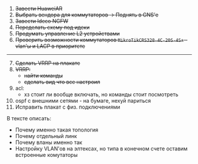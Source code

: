 1. ~~Завести HuaweiAR~~
2. ~~Выбрать вендора для коммутаторов -> Поднять в GNS'е~~
3. ~~Завести Ideco NGFW~~
4. ~~Переделать схему под идеки~~
5. ~~Продумать управление L2 устройствами~~
6. ~~Проверить возможности коммутаторов `MikroTikCRS328-4C-20S-4S+` - vlan'ы и LACP в приоритете~~
---
7. ~~Сделать VRRP на плакате~~
8. ~~VRRP:~~
    - ~~найти команды~~
    - ~~сделать вид что все настроил~~
9. acl:
    - хз стоит ли вообще включать, но команды стоит посмотреть
10. ospf с внешними сетями - на бумаге, нехуй париться
11. Исправить плакат с физ. подключениями

В тексте описать:
 - Почему именно такая топология
 - Почему отдельный линк
 - Почему вланы именно так
 - Настройку VLAN'ов на элтексах, но типа в конечном счете оставим встроенные комутаторы
 

